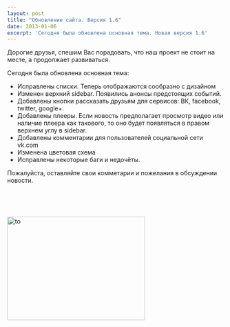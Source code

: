 ```yaml
---
layout: post
title: "Обновление сайта. Версия 1.6"
date: 2013-01-06
excerpt: 'Сегодня была обновлена основная тема. Новая версия 1.6'
---
```


Дорогие друзья, спешим Вас порадовать, что наш проект не стоит на месте, а продолжает развиваться.

Сегодня была обновлена основная тема:
<ul>
	<li>Исправлены списки. Теперь отображаются сообразно с дизайном</li>
	<li>Изменен верхний sidebar. Появились анонсы предстоящих событий.</li>
	<li>Добавлены кнопки рассказать друзьям для сервисов: ВК, facebook, twitter, google+.</li>
	<li>Добавлены плееры. Если новость предполагает просмотр видео или наличие плеера как такового, то оно будет появляться в правом верхнем углу в sidebar.</li>
	<li>Добавлены комментарии для пользователей социальной сети vk.com</li>
	<li>Изменена цветовая схема</li>
	<li>Исправлены некоторые баги и недочёты.</li>
</ul>
Пожалуйста, оставляйте свои комметарии и пожелания в обсуждении новости.

&nbsp;

&nbsp;

<a href="http://gamersoul.ru/%d0%be%d0%b1%d0%bd%d0%be%d0%b2%d0%bb%d0%b5%d0%bd%d0%b8%d0%b5-%d1%81%d0%b0%d0%b9%d1%82%d0%b0-%d0%b2%d0%b5%d1%80%d1%81%d0%b8%d1%8f-1-6/to/" rel="attachment wp-att-262"><img class="size-full wp-image-262 aligncenter" alt="to" src="http://gamersoul.ru/wp-content/uploads/2013/01/to.jpg" width="320" height="240" /></a>